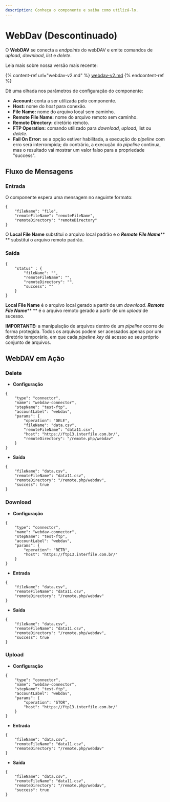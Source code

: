 ```yaml
---
description: Conheça o componente e saiba como utilizá-lo.
---
```


# WebDav (Descontinuado)

O **WebDAV** se conecta a _endpoints_ do webDAV e emite comandos de _upload_, _download_, _list_ e _delete_.

Leia mais sobre nossa versão mais recente:

{% content-ref url="webdav-v2.md" %}
[webdav-v2.md](webdav-v2.md)
{% endcontent-ref %}

Dê uma olhada nos parâmetros de configuração do componente:

* **Account:** conta a ser utilizada pelo componente.
* **Host:** nome do _host_ para conexão.
* **File Name:** nome do arquivo local sem caminho.
* **Remote File Name:** nome do arquivo remoto sem caminho.
* **Remote Directory:** diretório remoto.
* **FTP Operation:** comando utilizado para _download_, _upload_, list ou _delete_.
* **Fail On Error:** se a opção estiver habilitada, a execução do _pipeline_ com erro será interrompida; do contrário, a execução do _pipeline_ continua, mas o resultado vai mostrar um valor falso para a propriedade "success".

## Fluxo de Mensagens <a href="#fluxo-de-mensagens" id="fluxo-de-mensagens"></a>

### Entrada <a href="#entrada" id="entrada"></a>

O componente espera uma mensagem no seguinte formato:

```
{            
    "fileName": "file",    
    "remoteFileName": "remoteFileName",    
    "remoteDirectory": "remoteDirectory"
}
```

O **Local File Name** substitui o arquivo local padrão e o _**Remote File Name**_** ** substitui o arquivo remoto padrão.

### Saída <a href="#sada" id="sada"></a>

```
{            
    "status" : {        
        "fileName": "",        
        "remoteFileName": "",        
        "remoteDirectory": "",        
        "success": ""    
    }
}
```

**Local File Name** é o arquivo local gerado a partir de um _download_. _**Remote File Name**_** ** é o arquivo remoto gerado a partir de um _upload_ de sucesso.

**IMPORTANTE:** a manipulação de arquivos dentro de um _pipeline_ ocorre de forma protegida. Todos os arquivos podem ser acessados apenas por um diretório temporário, em que cada _pipeline key_ dá acesso ao seu próprio conjunto de arquivos.

## WebDAV em Ação <a href="#webdav-em-ao" id="webdav-em-ao"></a>

### Delete <a href="#delete" id="delete"></a>

* **Configuração**

```
{
    "type": "connector",
    "name": "webdav-connector",
    "stepName": "test-ftp",
    "accountLabel": "webdav",
    "params": {
        "operation": "DELE",
        "fileName": "data.csv",
        "remoteFileName": "data11.csv",
        "host": "https://ftp13.interfile.com.br/",
        "remoteDirectory": "/remote.php/webdav"
    }
}
```



* **Saída**

```
{
    "fileName": "data.csv",
    "remoteFileName": "data11.csv",
    "remoteDirectory": "/remote.php/webdav",
    "success": true
}
```

### Download <a href="#download" id="download"></a>

* **Configuração**

```
{
    "type": "connector",
    "name": "webdav-connector",
    "stepName": "test-ftp",
    "accountLabel": "webdav",
    "params": {
        "operation": "RETR",
        "host": "https://ftp13.interfile.com.br/"
    }
}

```

* **Entrada**

```
{
    "fileName": "data.csv",
    "remoteFileName": "data11.csv",
    "remoteDirectory": "/remote.php/webdav"
}
```



* **Saída**

```
{
    "fileName": "data.csv",
    "remoteFileName": "data11.csv",
    "remoteDirectory": "/remote.php/webdav",
    "success": true
}
```

### Upload <a href="#upload" id="upload"></a>

* **Configuração**

```
{
    "type": "connector",
    "name": "webdav-connector",
    "stepName": "test-ftp",
    "accountLabel": "webdav",
    "params": {
        "operation": "STOR",
        "host": "https://ftp13.interfile.com.br/"
    }
}
```

* **Entrada**

```
{
    "fileName": "data.csv",
    "remoteFileName": "data11.csv",
    "remoteDirectory": "/remote.php/webdav"
}
```



* **Saída**

```
{
    "fileName": "data.csv",
    "remoteFileName": "data11.csv",
    "remoteDirectory": "/remote.php/webdav",
    "success": true
}

```
